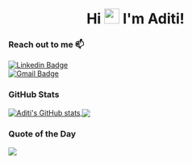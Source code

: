 <!--  HeadLine -->
<h1 align="center">Hi <img src="https://raw.githubusercontent.com/iampavangandhi/iampavangandhi/master/gifs/Hi.gif" width="30px"> I'm Aditi!</h1>
<!--  HeadLine Ends -->

### Reach out to me 📫
  [![Linkedin Badge](https://img.shields.io/badge/-AditiJoshi-blue?style=flat-square&logo=Linkedin&logoColor=white&link=https://www.linkedin.com/in/jayraj-roshan/)](https://www.linkedin.com/in/aadiiitiii/) <br>
  [![Gmail Badge](https://img.shields.io/badge/-aditisjoshi14@gmail.com-d14836?style=flat-square&logo=Gmail&logoColor=white&link=mailto:aditisjoshi14@gmail.com)](mailto:aditisjoshi14@gmail.com)

### GitHub Stats
<a href="https://github.com/anuraghazra/github-readme-stats">
  <img align="center" src="https://github-readme-stats.anuraghazra1.vercel.app/api?username=aadiiitiii&show_icons=true&include_all_commits=true&theme=prussian" alt="Aditi's GitHub stats" />
</a>

<a href="https://github.com/anuraghazra/github-readme-stats">
  <img align="center" src="https://github-readme-stats.vercel.app/api/top-langs/?username=aadiiitiii&layout=compact&theme=prussian" />
</a>

### Quote of the Day

<a href="https://github.com/piyushsuthar/github-readme-quotes">
  <img align="center" src="https://quotes-github-readme.vercel.app/api?type=horizontal" />
</a>
